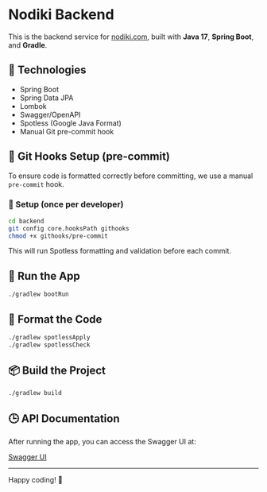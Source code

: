 # Nodiki Backend

This is the backend service for [nodiki.com](https://nodiki.com), built with **Java 17**, **Spring Boot**, and **Gradle**.

## 🚀 Technologies

- Spring Boot
- Spring Data JPA
- Lombok
- Swagger/OpenAPI
- Spotless (Google Java Format)
- Manual Git pre-commit hook

## 🍜 Git Hooks Setup (pre-commit)

To ensure code is formatted correctly before committing, we use a manual `pre-commit` hook.

### 🔧 Setup (once per developer)

```bash
cd backend
git config core.hooksPath githooks
chmod +x githooks/pre-commit
```

This will run Spotless formatting and validation before each commit.

## 🎩 Run the App

```bash
./gradlew bootRun
```

## 🧹 Format the Code

```bash
./gradlew spotlessApply
./gradlew spotlessCheck
```

## 📦 Build the Project

```bash
./gradlew build
```

## 🕒 API Documentation

After running the app, you can access the Swagger UI at:

[Swagger UI](http://localhost:8080/swagger-ui/index.html)

---

Happy coding! 🚀

